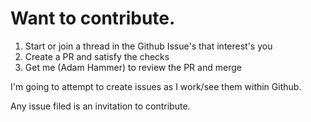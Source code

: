 # Want to contribute. 

1) Start or join a thread in the Github Issue's that interest's you
2) Create a PR and satisfy the checks
3) Get me (Adam Hammer) to review the PR and merge

I'm going to attempt to create issues as I work/see them within Github.

Any issue filed is an invitation to contribute. 


